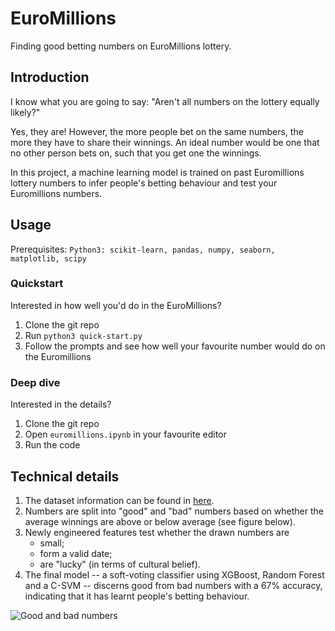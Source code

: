 # EuroMillions
Finding good betting numbers on EuroMillions lottery.

## Introduction

I know what you are going to say: "Aren't all numbers on the lottery
equally likely?"

Yes, they are! However, the more people bet on the same numbers, the
more they have to share their winnings. An ideal number would be one
that no other person bets on, such that you get one the winnings.

In this project, a machine learning model is trained on past Euromillions
lottery numbers to infer people's betting behaviour and test your Euromillions numbers.



## Usage

Prerequisites:
`Python3: scikit-learn, pandas, numpy, seaborn, matplotlib, scipy`
### Quickstart

Interested in how well you'd do in the EuroMillions?

1. Clone the git repo 
2. Run `python3 quick-start.py`
3. Follow the prompts and see how well your favourite number would do 
   on the Euromillions

### Deep dive 

Interested in the details?


1. Clone the git repo
2. Open `euromillions.ipynb` in your favourite editor
3. Run the code



## Technical details

1. The dataset information can be found in
[here](./datasets).
2. Numbers are split into "good" and "bad" numbers based on whether
the average winnings are above or below average (see figure below).
3. Newly engineered features test whether the drawn numbers are
   - small;
   - form a valid date;
   - are "lucky" (in terms of cultural belief).
4. The final model -- a soft-voting classifier using
XGBoost, Random Forest and a C-SVM -- discerns good from bad numbers
with a 67% accuracy, indicating that it has learnt people's betting behaviour.

![Good and bad numbers](./plots/avg-winnings-class.png "Distribution of
 winnings at the lottery")

